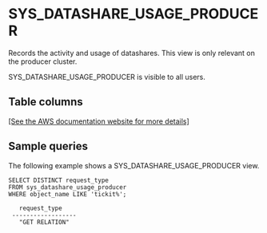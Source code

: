 # SYS\_DATASHARE\_USAGE\_PRODUCER<a name="SYS_DATASHARE_USAGE_PRODUCER"></a>

Records the activity and usage of datashares\. This view is only relevant on the producer cluster\.

SYS\_DATASHARE\_USAGE\_PRODUCER is visible to all users\.

## Table columns<a name="SYS_DATASHARE_USAGE_PRODUCER-table-rows"></a>

[\[See the AWS documentation website for more details\]](http://docs.aws.amazon.com/redshift/latest/dg/SYS_DATASHARE_USAGE_PRODUCER.html)

## Sample queries<a name="SYS_DATASHARE_USAGE_PRODUCER-sample-queries"></a>

The following example shows a SYS\_DATASHARE\_USAGE\_PRODUCER view\.

```
SELECT DISTINCT request_type
FROM sys_datashare_usage_producer 
WHERE object_name LIKE 'tickit%';
   
   request_type
 ------------------   
   "GET RELATION"
```